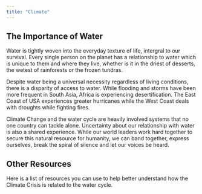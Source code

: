```yaml
---
title: "Climate"
---
```

## The Importance of Water
Water is tightly woven into the everyday texture of life, intergral to our survival. Every single person on the planet has a relationship to water which is unique to them and where they live, whether is it in the driest of desserts, the wetest of rainforests or the frozen tundras. 

Despite water being a universal necessity regardless of living conditions, there is a disparity of access to water. While flooding and storms have been more frequent in South Asia, Africa is experiencing desertification. The East Coast of USA experiences greater hurricanes while the West Coast deals with droughts while fighting fires. 

Climate Change and the water cycle are heavily involved systems that no one country can tackle alone. Uncertainty about our relationship with water is also a shared experience. While our world leaders work hard together to secure this natural resource for humanity, we can band together, express ourselves, break the spiral of silence and let our voices be heard. 

## Other Resources
Here is a list of resources you can use to help better understand how the Climate Crisis is related to the water cycle. 
